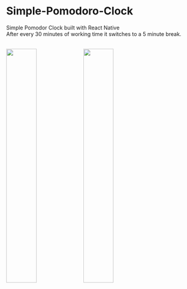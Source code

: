 # Simple-Pomodoro-Clock
Simple Pomodor Clock built with React Native <br/>
After every 30 minutes of working time it switches to a 5 minute break.<br/><br/>


<img src="https://user-images.githubusercontent.com/61823517/200176318-5c1cd57c-9b4d-481d-988a-896b13e0f302.PNG" width=40% height=40%>

<img src="https://user-images.githubusercontent.com/61823517/200176321-7bb4393c-6e67-4ae4-b771-adacfbdddb46.PNG" width=40% height=40%>
